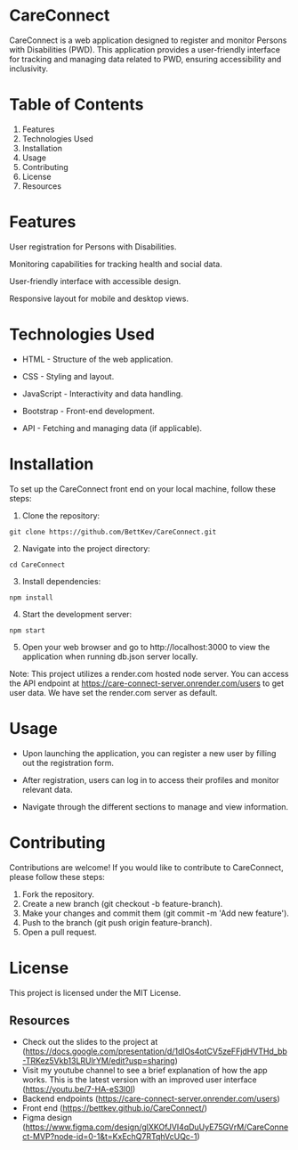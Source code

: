 # CareConnect

CareConnect is a web application designed to register and monitor Persons with Disabilities (PWD). This application provides a user-friendly interface for tracking and managing data related to PWD, ensuring accessibility and inclusivity.

# Table of Contents
1. Features
2. Technologies Used
3. Installation
4. Usage
5. Contributing
6. License
7. Resources

# Features
User registration for Persons with Disabilities.

Monitoring capabilities for tracking health and social data.

User-friendly interface with accessible design.

Responsive layout for mobile and desktop views.

# Technologies Used
- HTML - Structure of the web application.

- CSS - Styling and layout.

- JavaScript - Interactivity and data handling.

- Bootstrap - Front-end development.

- API - Fetching and managing data (if applicable).

# Installation
To set up the CareConnect front end on your local machine, follow these steps:

1. Clone the repository:
```
git clone https://github.com/BettKev/CareConnect.git
```
2. Navigate into the project directory:
```
cd CareConnect
```
3. Install dependencies:
```
npm install
```
4. Start the development server:
```
npm start
```
5. Open your web browser and go to http://localhost:3000 to view the application when running db.json server locally.

Note: This project utilizes a render.com hosted node server. You can access the API endpoint at https://care-connect-server.onrender.com/users to get user data. We have set the render.com server as default.

# Usage
- Upon launching the application, you can register a new user by filling out the registration form.  

- After registration, users can log in to access their profiles and monitor relevant data.

- Navigate through the different sections to manage and view information.

# Contributing
Contributions are welcome! If you would like to contribute to CareConnect, please follow these steps:

1. Fork the repository.
2. Create a new branch (git checkout -b feature-branch).
3. Make your changes and commit them (git commit -m 'Add new feature').
4. Push to the branch (git push origin feature-branch).
5. Open a pull request.

# License
This project is licensed under the MIT License.

## Resources
- Check out the slides to the project at (https://docs.google.com/presentation/d/1dlOs4otCV5zeFFjdHVTHd_bb-TRKez5Vkb13LRUlrYM/edit?usp=sharing)
- Visit my youtube channel to see a brief explanation of how the app works. This is the latest version with an improved user interface (https://youtu.be/7-HA-eS3l0I)
- Backend endpoints (https://care-connect-server.onrender.com/users)
- Front end (https://bettkev.github.io/CareConnect/)
- Figma design (https://www.figma.com/design/glXKOfJVI4qDuUyE75GVrM/CareConnect-MVP?node-id=0-1&t=KxEchQ7RTqhVcUQc-1)